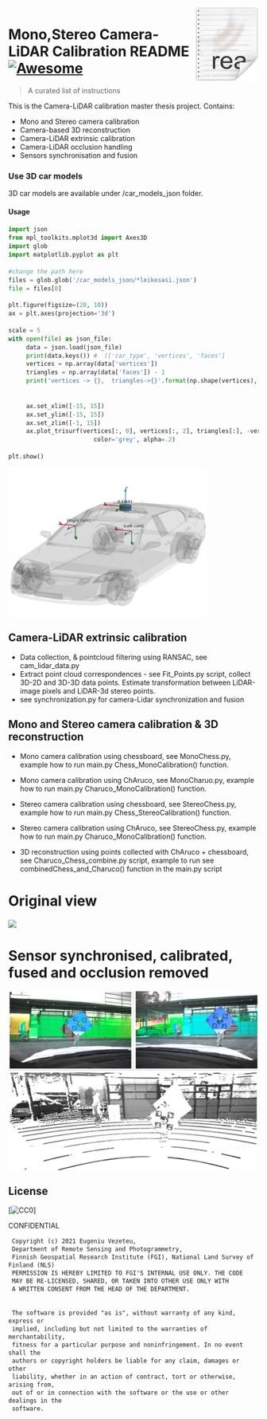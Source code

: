 <img src="icon.png" align="right" />

# Mono,Stereo Camera-LiDAR Calibration README [![Awesome](https://cdn.rawgit.com/sindresorhus/awesome/d7305f38d29fed78fa85652e3a63e154dd8e8829/media/badge.svg)](https://github.com/sindresorhus/awesome#readme)
>A curated list of instructions

This is the Camera-LiDAR calibration master thesis project.
Contains:
- Mono and Stereo camera calibration
- Camera-based 3D reconstruction
- Camera-LiDAR extrinsic calibration
- Camera-LiDAR occlusion handling
- Sensors synchronisation and fusion

### Use 3D car models
3D car models are available under /car_models_json folder.
#### Usage
```python
import json
from mpl_toolkits.mplot3d import Axes3D
import glob
import matplotlib.pyplot as plt

#change the path here
files = glob.glob('/car_models_json/*leikesasi.json')
file = files[0]

plt.figure(figsize=(20, 10))
ax = plt.axes(projection='3d')

scale = 5
with open(file) as json_file:
     data = json.load(json_file)
     print(data.keys()) #  (['car_type', 'vertices', 'faces']
     vertices = np.array(data['vertices'])
     triangles = np.array(data['faces']) - 1
     print('vertices -> {},  triangles->{}'.format(np.shape(vertices), np.shape(triangles)))


     ax.set_xlim([-15, 15])
     ax.set_ylim([-15, 15])
     ax.set_zlim([-1, 15])
     ax.plot_trisurf(vertices[:, 0], vertices[:, 2], triangles[:], -vertices[:, 1], shade=True,
                        color='grey', alpha=.2)

plt.show()
```
<img src="car_design.png" align="center" width="400" height="300" />


## Camera-LiDAR extrinsic calibration
- Data collection, & pointcloud filtering using RANSAC, see cam_lidar_data.py
- Extract point cloud correspondences - see Fit_Points.py script, collect 3D-2D and 3D-3D data points. Estimate transformation between LiDAR-image pixels and LiDAR-3d stereo points.
- see synchronization.py for camera-Lidar synchronization and fusion

## Mono and Stereo camera calibration & 3D reconstruction

- Mono camera calibration using chessboard, see MonoChess.py, example how to run main.py Chess_MonoCalibration() function.

- Mono camera calibration using ChAruco, see MonoCharuo.py, example how to run main.py Charuco_MonoCalibration() function.

- Stereo camera calibration using chessboard, see StereoChess.py, example how to run main.py Chess_StereoCalibration() function.

- Stereo camera calibration using ChAruco, see StereoChess.py, example how to run main.py Charuco_MonoCalibration() function.

- 3D reconstruction using points collected with ChAruco + chessboard, see Charuco_Chess_combine.py script, example to run see combinedChess_and_Charuco() function in the main.py script

# Original view
<img src="orginal_view.png" align="center" />

# Sensor synchronised, calibrated, fused and occlusion removed
<img src="after_occlusion_reconstructed.png" align="center" />


## License

[![CC0](https://licensebuttons.net/p/zero/1.0/88x31.png)]

CONFIDENTIAL

     Copyright (c) 2021 Eugeniu Vezeteu,
     Department of Remote Sensing and Photogrammetry,
     Finnish Geospatial Research Institute (FGI), National Land Survey of Finland (NLS)
     PERMISSION IS HEREBY LIMITED TO FGI'S INTERNAL USE ONLY. THE CODE
     MAY BE RE-LICENSED, SHARED, OR TAKEN INTO OTHER USE ONLY WITH
     A WRITTEN CONSENT FROM THE HEAD OF THE DEPARTMENT.


     The software is provided "as is", without warranty of any kind, express or
     implied, including but not limited to the warranties of merchantability,
     fitness for a particular purpose and noninfringement. In no event shall the
     authors or copyright holders be liable for any claim, damages or other
     liability, whether in an action of contract, tort or otherwise, arising from,
     out of or in connection with the software or the use or other dealings in the
     software.
